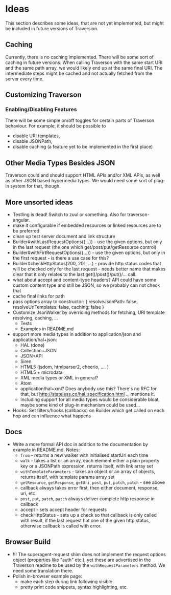 # Ideas

This section describes some ideas, that are not yet implemented, but might be included in future versions of Traversion.

## Caching

Currently, there is no caching implemented. There will be some sort of caching in future versions. When calling Traverson with the same start URI and the same path array, we would likely end up at the same final URI. The intermediate steps might be cached and not actually fetched from the server every time.

## Customizing Traverson

### Enabling/Disabling Features

There will be some simple on/off toggles for certain parts of Traverson behaviour. For example, it should be possible to
* disable URI templates,
* disable JSONPath,
* disable caching (a feature yet to be implemented in the first place)

## Other Media Types Besides JSON

Traverson could and should support HTML APIs and/or XML APIs, as well as other JSON based hypermedia types. We would need some sort of plug-in system for that, though.

## More unsorted ideas

* Testling is dead! Switch to zuul or something. Also for traverson-angular.
* make it configurable if embedded resources or linked resources are to be preferred
* clean up test server document and link structure
* Builder#withLastRequestOptions({...}) - use the given options, but only in the last request (the one which get/post/put/getResource control)
* Builder#withFirtRequestOptions({...}) - use the given options, but only in the first request - is there a use case for this?
* Builder#checkHttpStatus(200, 201, ...) - provide http status codes that will be checked only for the last request - needs better name that makes clear that it only relates to the last get()/post()/put()/... call.
* what about accept and content-type headers? API could have some custom
  content type and still be JSON, so we probably can not check that
* cache final links for path
* pass options array to constructor:
    {
      resolveJsonPath: false,
      resolveUriTemplates: false,
      caching: false
    }
* Customize JsonWalker by overriding methods for fetching, URI template
  resolving, caching, ...
    * Tests
    * Examples in README.md
* support more media types in addition to application/json and application/hal+json:
    * HAL (done)
    * Collection+JSON
    * JSON+API
    * Siren
    * HTML5 (jsdom, htmlparser2, cheerio, .... )
    * HTML5 + microdata
    * XML media types or XML in general?
    * Atom
    * application/hal+xml? Does anybody use this? There's no RFC for that, but http://stateless.co/hal_specification.html ._ mentions it.
    * Including support for all media types would be considerable bloat, maybe some kind of plug-in mechanism could be used...
* Hooks: Set filters/hooks (callbacks) on Builder which get called on each hop and can influence what happens

## Docs

* Write a more formal API doc in addition to the documentation by example in README.md. Notes:
    * `from` - returns a new walker with initialised startUri each time
    * `walk` - takes a list or an array, each element either a plain property key or a JSONPath expression, returns itself, with link array set
    * `withTemplateParameters` - takes an object or an array of objects, returns itself, with template params array set
    * `getResource`, `getResponse`, `getUri`, `post`, `put`, `patch`, `patch` - see above
    * callback always takes error first, then either document, response, uri, etc
    * `post`, `put`, `patch`, `patch` always deliver complete http response in callback
    * accept - sets accept header for requests
    * checkHttpStatus - sets up a check so that callback is only called with result, if the last request hat one of the given http status, otherwise callback is called with error.

## Browser Build

* !!! The superagent-request shim does not implement the request options object (properties like "auth" etc.), yet these are advertised in the Traverson readme to be used by the `withRequestParameters` method. We need some translation there.
* Polish in-browser example page:
    * make each step during link following visible
    * pretty print code snippets, syntax highlighting, etc.
